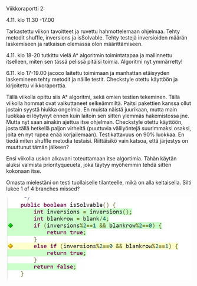 Viikkoraportti 2:

4.11. klo 11.30 -17.00

Tarkastettu viikon tavoitteet ja ruvettu hahmottelemaan ohjelmaa. Tehty metodit shuffle, inversions ja isSolvable. Tehty testejä inversioiden määrän laskemiseen ja ratkaisun olemassa olon määrittämiseen.

4.11. klo 18-20 tutkittu vielä A* algoritmin toimintatapaa ja mallinnettu itselleen, miten sen tässä pelissä pitäisi toimia. Algoritmi nyt ymmärretty!

6.11. klo 17-19.00 jacoco laitettu toimimaan ja manhattan etäisyyden laskemineen tehty metodit ja näille testit. Checkstyle otettu käyttöön ja kirjoitettu viikkoraporttia.

Tällä viikolla opittu siis A* algoritmi, sekä omien testien tekeminen. Tällä viikolla hommat ovat vaikuttaneet selkeämmiltä. Paitsi pakettien kanssa ollut jostain syystä hiukka ongelmia. En muista näistä juurikaan, mutta main luokkaa ei löytynyt ennen kuin laitoin sen sitten ylemmäs hakemistossa jne. Mutta nyt saan ainakin ajettua itse ohjelman. Checkstyle otettu käyttöön, josta tällä hetkellä paljon virheitä (puuttuvia välilyöntejä suurimmaksi osaksi, joita en nyt rupea enää korjailemaan). Testikattavuus on 90% luokkaa. En tiedä miten shuffle metodia testaisi. Riittäisikö vain katsoa, että järjestys on muuttunut tämän jälkeen?

Ensi viikolla uskon alkavani toteuttamaan itse algortimia. Tähän käytän aluksi valmista priorityqueueta, joka täytyy myöhemmin tehdä sitten kokonaan itse.

Omasta mielestäni on testi tuollaiselle tilanteelle, mikä on alla keltaisella. Silti lukee 1 of 4 branches missed?

![isSolvabletesti](https://github.com/Birgitt4/TiraBK/blob/main/testikansio/testikattavuudesta.jpg)
